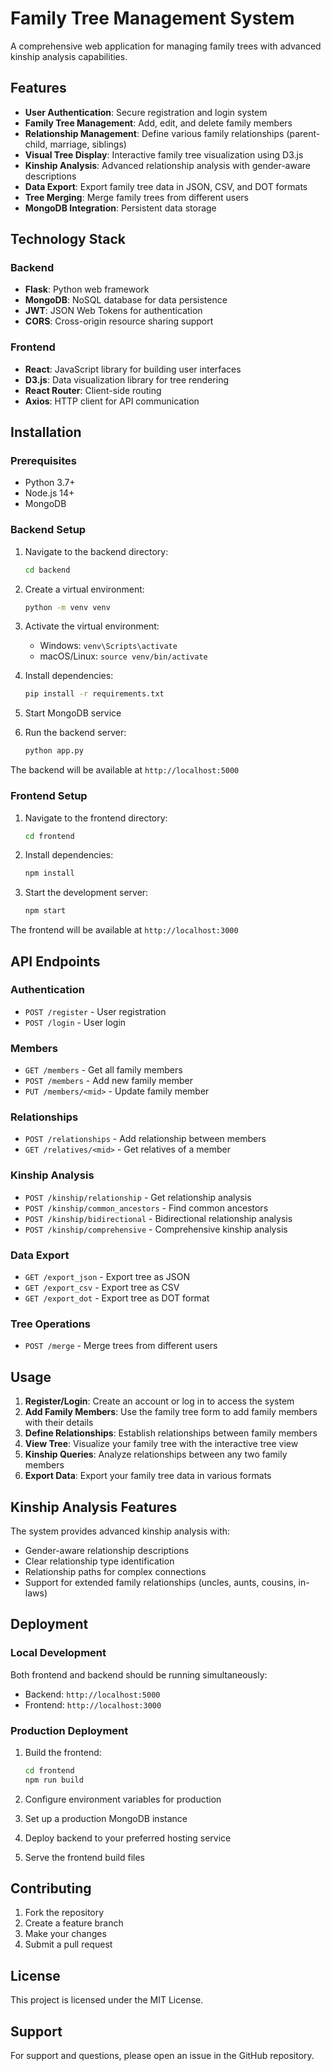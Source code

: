 # Family Tree Management System

A comprehensive web application for managing family trees with advanced kinship analysis capabilities.

## Features

- **User Authentication**: Secure registration and login system
- **Family Tree Management**: Add, edit, and delete family members
- **Relationship Management**: Define various family relationships (parent-child, marriage, siblings)
- **Visual Tree Display**: Interactive family tree visualization using D3.js
- **Kinship Analysis**: Advanced relationship analysis with gender-aware descriptions
- **Data Export**: Export family tree data in JSON, CSV, and DOT formats
- **Tree Merging**: Merge family trees from different users
- **MongoDB Integration**: Persistent data storage

## Technology Stack

### Backend
- **Flask**: Python web framework
- **MongoDB**: NoSQL database for data persistence
- **JWT**: JSON Web Tokens for authentication
- **CORS**: Cross-origin resource sharing support

### Frontend
- **React**: JavaScript library for building user interfaces
- **D3.js**: Data visualization library for tree rendering
- **React Router**: Client-side routing
- **Axios**: HTTP client for API communication

## Installation

### Prerequisites
- Python 3.7+
- Node.js 14+
- MongoDB

### Backend Setup
1. Navigate to the backend directory:
   ```bash
   cd backend
   ```

2. Create a virtual environment:
   ```bash
   python -m venv venv
   ```

3. Activate the virtual environment:
   - Windows: `venv\Scripts\activate`
   - macOS/Linux: `source venv/bin/activate`

4. Install dependencies:
   ```bash
   pip install -r requirements.txt
   ```

5. Start MongoDB service

6. Run the backend server:
   ```bash
   python app.py
   ```

The backend will be available at `http://localhost:5000`

### Frontend Setup
1. Navigate to the frontend directory:
   ```bash
   cd frontend
   ```

2. Install dependencies:
   ```bash
   npm install
   ```

3. Start the development server:
   ```bash
   npm start
   ```

The frontend will be available at `http://localhost:3000`

## API Endpoints

### Authentication
- `POST /register` - User registration
- `POST /login` - User login

### Members
- `GET /members` - Get all family members
- `POST /members` - Add new family member
- `PUT /members/<mid>` - Update family member

### Relationships
- `POST /relationships` - Add relationship between members
- `GET /relatives/<mid>` - Get relatives of a member

### Kinship Analysis
- `POST /kinship/relationship` - Get relationship analysis
- `POST /kinship/common_ancestors` - Find common ancestors
- `POST /kinship/bidirectional` - Bidirectional relationship analysis
- `POST /kinship/comprehensive` - Comprehensive kinship analysis

### Data Export
- `GET /export_json` - Export tree as JSON
- `GET /export_csv` - Export tree as CSV
- `GET /export_dot` - Export tree as DOT format

### Tree Operations
- `POST /merge` - Merge trees from different users

## Usage

1. **Register/Login**: Create an account or log in to access the system
2. **Add Family Members**: Use the family tree form to add family members with their details
3. **Define Relationships**: Establish relationships between family members
4. **View Tree**: Visualize your family tree with the interactive tree view
5. **Kinship Queries**: Analyze relationships between any two family members
6. **Export Data**: Export your family tree data in various formats

## Kinship Analysis Features

The system provides advanced kinship analysis with:
- Gender-aware relationship descriptions
- Clear relationship type identification
- Relationship paths for complex connections
- Support for extended family relationships (uncles, aunts, cousins, in-laws)

## Deployment

### Local Development
Both frontend and backend should be running simultaneously:
- Backend: `http://localhost:5000`
- Frontend: `http://localhost:3000`

### Production Deployment
1. Build the frontend:
   ```bash
   cd frontend
   npm run build
   ```

2. Configure environment variables for production
3. Set up a production MongoDB instance
4. Deploy backend to your preferred hosting service
5. Serve the frontend build files

## Contributing

1. Fork the repository
2. Create a feature branch
3. Make your changes
4. Submit a pull request

## License

This project is licensed under the MIT License.

## Support

For support and questions, please open an issue in the GitHub repository. 
